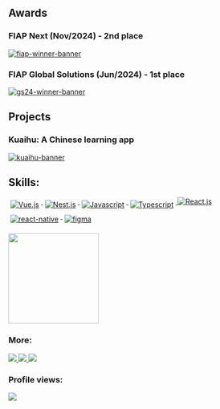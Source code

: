 ## Awards
### FIAP Next (Nov/2024) - 2nd place
[![fiap-winner-banner](https://github.com/user-attachments/assets/ca89b06e-0a49-44ed-9684-4600e09c3f14)](https://www.linkedin.com/posts/nailtonvital_ol%C3%A1-pessoal-gostaria-de-compartilhar-activity-7256481212242771968-laYz)

### FIAP Global Solutions (Jun/2024) - 1st place
[![gs24-winner-banner](https://github.com/user-attachments/assets/e96a0267-51e1-496a-b1d3-386cfc8ff039)](https://www.linkedin.com/posts/nailtonvital_ol%C3%A1-pessoal-estou-muito-feliz-em-compartilhar-activity-7247387887145541632-Qsn_/)


## Projects
### Kuaihu: A Chinese learning app
[![kuaihu-banner](https://github.com/nailtonvital/nailtonvital/assets/51789882/e4ab3089-f54a-4561-b73f-b21408e49d00)](https://play.google.com/store/apps/details?id=com.nailtonvital.chinesequiz)


## Skills: 
<p align="left">
  <a href="#">
    <img src="https://img.shields.io/badge/Vue%20js-35495E?style=for-the-badge&logo=vuedotjs&logoColor=4FC08D" alt="Vue.js" style="vertical-align:top; margin:6px 4px">
  </a> 
  <a href="#">
    <img src="https://img.shields.io/badge/nestjs-%23E0234E.svg?style=for-the-badge&logo=nestjs&logoColor=white" alt="Nest.js" style="vertical-align:top; margin:6px 4px">
  </a> 
  <a href="#">
    <img src="https://img.shields.io/badge/JavaScript-F7DF1E?style=for-the-badge&logo=javascript&logoColor=black" alt="Javascript" style="vertical-align:top; margin:6px 4px">
  </a> 
  <a href="#">
    <img src="https://img.shields.io/badge/TypeScript-007ACC?style=for-the-badge&logo=typescript&logoColor=white" alt="Typescript" style="vertical-align:top; margin:6px 4px">
  </a> 
  <a href="#">
    <img src="https://img.shields.io/badge/React-20232A?style=for-the-badge&logo=react&logoColor=61DAFB" alt="React.js" />
  </a> 
  <a href="#">
    <img src="https://img.shields.io/badge/React_Native-20232A?style=for-the-badge&logo=react&logoColor=61DAFB" alt="react-native" style="vertical-align:top; margin:6px 4px">
  </a> 
  

  <a href="#">
    <img src="https://img.shields.io/badge/Figma-F24E1E?style=for-the-badge&logo=figma&logoColor=white" alt="figma" style="vertical-align:top; margin:6px 4px">
  </a> 

 
</p>

<img height="180em" src="https://github-readme-streak-stats.herokuapp.com/?user=nailtonvital&theme=dark&hide_border=false"/>
  
### More: 
<p align="left">
  <a href="https://www.linkedin.com/in/nailtonvita/" target="_blank">
    <img src="https://img.shields.io/badge/LinkedIn-0077B5?style=for-the-badge&logo=linkedin&logoColor=white" >
  </a>  
  <a href="https://www.behance.net/nailtonvital/" target="_blank">
    <img src="https://img.shields.io/badge/-Behance-blue?style=for-the-badge&logo=behance&logoColor=white">
  </a> 
  <a href="https://www.instagram.com/nailtonvital/" target="_blank">
    <img src="https://img.shields.io/badge/Instagram-E4405F?style=for-the-badge&logo=instagram&logoColor=white">
  </a> 
</p>

### Profile views: 
<img src="https://profile-counter.glitch.me/nailtonvital/count.svg">  


